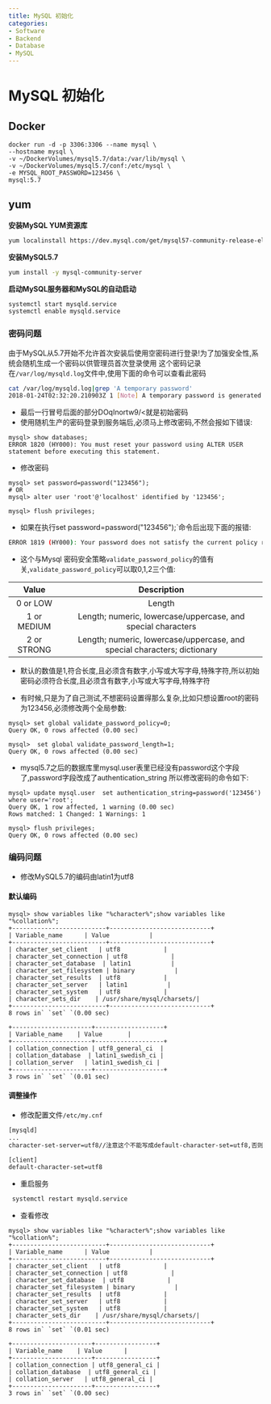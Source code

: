 ```yaml
---
title: MySQL 初始化
categories:
- Software
- Backend
- Database
- MySQL
---
```

# MySQL 初始化

## Docker

```shell
docker run -d -p 3306:3306 --name mysql \
--hostname mysql \
-v ~/DockerVolumes/mysql5.7/data:/var/lib/mysql \
-v ~/DockerVolumes/mysql5.7/conf:/etc/mysql \
-e MYSQL_ROOT_PASSWORD=123456 \
mysql:5.7
```

## yum

**安装MySQL YUM资源库**

```bash
yum localinstall https://dev.mysql.com/get/mysql57-community-release-el7-8.noarch.rpm
```

**安装MySQL5.7**

```bash
yum install -y mysql-community-server
```

**启动MySQL服务器和MySQL的自动启动**

```bash
systemctl start mysqld.service
systemctl enable mysqld.service
```

### 密码问题

 由于MySQL从5.7开始不允许首次安装后使用空密码进行登录!为了加强安全性,系统会随机生成一个密码以供管理员首次登录使用
这个密码记录在`/var/log/mysqld.log`文件中,使用下面的命令可以查看此密码

```bash
cat /var/log/mysqld.log|grep 'A temporary password'
2018-01-24T02:32:20.210903Z 1 [Note] A temporary password is generated for root@localhost: DOqInortw9/<
```

- 最后一行冒号后面的部分DOqInortw9/<就是初始密码
- 使用随机生产的密码登录到服务端后,必须马上修改密码,不然会报如下错误:

```mysql
mysql> show databases;
ERROR 1820 (HY000): You must reset your password using ALTER USER statement before executing this statement.
```

- 修改密码

```mysql
mysql> set password=password("123456");
# OR
mysql> alter user 'root'@'localhost' identified by '123456';

mysql> flush privileges;
```

- 如果在执行set password=password("123456");`命令后出现下面的报错:

```bash
ERROR 1819 (HY000): Your password does not satisfy the current policy requirements
```

- 这个与Mysql 密码安全策略`validate_password_policy`的值有关,`validate_password_policy`可以取0,1,2三个值:

Value|Description
:---:|:---:
0 or LOW|Length
1 or MEDIUM|Length; numeric, lowercase/uppercase, and special characters
2 or STRONG|Length; numeric, lowercase/uppercase, and special characters; dictionary


- 默认的数值是1,符合长度,且必须含有数字,小写或大写字母,特殊字符,所以初始密码必须符合长度,且必须含有数字,小写或大写字母,特殊字符

- 有时候,只是为了自己测试,不想密码设置得那么复杂,比如只想设置root的密码为123456,必须修改两个全局参数:


```mysql
mysql> set global validate_password_policy=0;
Query OK, 0 rows affected (0.00 sec)

mysql>  set global validate_password_length=1;
Query OK, 0 rows affected (0.00 sec)
```

- mysql5.7之后的数据库里mysql.user表里已经没有password这个字段了,password字段改成了authentication_string
    所以修改密码的命令如下:

```mysql
mysql> update mysql.user  set authentication_string=password('123456') where user='root';
Query OK, 1 row affected, 1 warning (0.00 sec)
Rows matched: 1 Changed: 1 Warnings: 1

mysql> flush privileges;
Query OK, 0 rows affected (0.00 sec)
```

### 编码问题

- 修改MySQL5.7的编码由latin1为utf8

#### 默认编码

```mysql
mysql> show variables like "%character%";show variables like "%collation%";
+--------------------------+----------------------------+
| Variable_name      | Value           |
+--------------------------+----------------------------+
| character_set_client   | utf8            |
| character_set_connection | utf8            |
| character_set_database  | latin1           |
| character_set_filesystem | binary           |
| character_set_results  | utf8            |
| character_set_server   | latin1           |
| character_set_system   | utf8            |
| character_sets_dir    | /usr/share/mysql/charsets/|
+--------------------------+----------------------------+
8 rows in` `set` `(0.00 sec)

+----------------------+-------------------+
| Variable_name    | Value       |
+----------------------+-------------------+
| collation_connection | utf8_general_ci  |
| collation_database  | latin1_swedish_ci |
| collation_server   | latin1_swedish_ci |
+----------------------+-------------------+
3 rows in` `set` `(0.01 sec)
```

#### 调整操作

- 修改配置文件`/etc/my.cnf`

```bash
[mysqld]
...
character-set-server=utf8//注意这个不能写成default-character-set=utf8,否则会导致5.7版本MySQL无法打开

[client]
default-character-set=utf8
```

- 重启服务

```bash
 systemctl restart mysqld.service
```

- 查看修改

```mysql
mysql> show variables like "%character%";show variables like "%collation%";
+--------------------------+----------------------------+
| Variable_name      | Value           |
+--------------------------+----------------------------+
| character_set_client   | utf8            |
| character_set_connection | utf8            |
| character_set_database  | utf8            |
| character_set_filesystem | binary           |
| character_set_results  | utf8            |
| character_set_server   | utf8            |
| character_set_system   | utf8            |
| character_sets_dir    | /usr/share/mysql/charsets/|
+--------------------------+----------------------------+
8 rows in` `set` `(0.01 sec)

+----------------------+-----------------+
| Variable_name    | Value      |
+----------------------+-----------------+
| collation_connection | utf8_general_ci |
| collation_database  | utf8_general_ci |
| collation_server   | utf8_general_ci |
+----------------------+-----------------+
3 rows in` `set` `(0.00 sec)
```